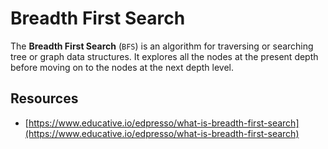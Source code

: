 # Breadth First Search

The **Breadth First Search** \(`BFS`\) is an algorithm for traversing or searching tree or graph data structures. It explores all the nodes at the present depth before moving on to the nodes at the next depth level.

## Resources

* [https://www.educative.io/edpresso/what-is-breadth-first-search](https://www.educative.io/edpresso/what-is-breadth-first-search)


